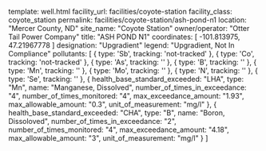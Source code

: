 template: well.html
facility_url: facilities/coyote-station
facility_class: coyote_station
permalink: facilities/coyote-station/ash-pond-n1
location: "Mercer County, ND"
site_name: "Coyote Station"
owner/operator: "Otter Tail Power Company"
title: "ASH POND N1"
coordinates: [
  -101.813975,
  47.21967778
]
designation: "Upgradient"
legend: "Upgradient, Not In Compliance"
pollutants: [
  {
    type: 'Sb',
    tracking: 'not-tracked'
  },
  {
    type: 'Co',
    tracking: 'not-tracked'
  },
  {
    type: 'As',
    tracking: ''
  },
  {
    type: 'B',
    tracking: ''
  },
  {
    type: 'Mn',
    tracking: ''
  },
  {
    type: 'Mo',
    tracking: ''
  },
  {
    type: 'N',
    tracking: ''
  },
  {
    type: 'Se',
    tracking: ''
  },
  {
  health_base_standard_exceeded: "LHA",
  type: "Mn",
  name: "Manganese, Dissolved",
  number_of_times_in_exceedance: "4",
  number_of_times_monitored: "4",
  max_exceedance_amount: "1.93",
  max_allowable_amount: "0.3",
  unit_of_measurement: "mg/l"
  },
  {
  health_base_standard_exceeded: "CHA",
  type: "B",
  name: "Boron, Dissoloved",
  number_of_times_in_exceedance: "2",
  number_of_times_monitored: "4",
  max_exceedance_amount: "4.18",
  max_allowable_amount: "3",
  unit_of_measurement: "mg/l"
  }
]
